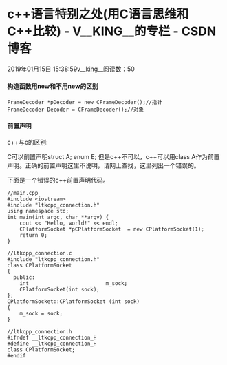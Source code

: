 # c++语言特别之处(用C语言思维和C++比较) - V__KING__的专栏 - CSDN博客





2019年01月15日 15:38:59[v__king__](https://me.csdn.net/V__KING__)阅读数：50








#### 构造函数用new和不用new的区别

```
FrameDecoder *pDecoder = new CFrameDecoder();//指针
FrameDecoder Decoder = CFrameDecoder();//对象
```

#### 前置声明

c++与c的区别:

C可以前置声明struct A; enum E; 但是c++不可以，c++可以用class A作为前置声明。正确的前置声明这里不说明，请网上查找，这里列出一个错误的。

下面是一个错误的c++前置声明代码。

```
//main.cpp
#include <iostream>
#include "ltkcpp_connection.h"
using namespace std;
int main(int argc, char **argv) {
    cout << "Hello, world!" << endl;
    CPlatformSocket *pCPlatformSocket  = new CPlatformSocket(1);
    return 0;
}

//ltkcpp_connection.c
#include "ltkcpp_connection.h"
class CPlatformSocket
{
  public:
    int                         m_sock;
    CPlatformSocket(int sock);
};
CPlatformSocket::CPlatformSocket (int sock)
{
    m_sock = sock;
}

//ltkcpp_connection.h
#ifndef __ltkcpp_connection_H
#define __ltkcpp_connection_H
class CPlatformSocket;
#endif
```



